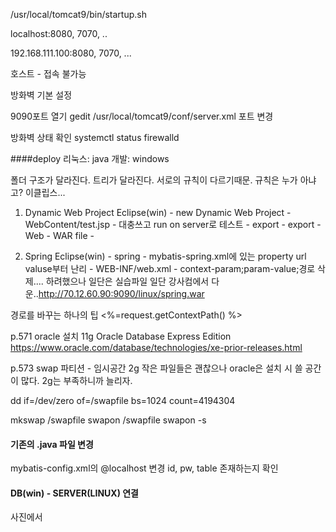 /usr/local/tomcat9/bin/startup.sh

localhost:8080, 7070, ..

192.168.111.100:8080, 7070, ...

호스트 - 접속 불가능

방화벽 기본 설정

9090포트 열기
gedit /usr/local/tomcat9/conf/server.xml
포트 변경

방화벽 상태 확인
systemctl status firewalld

####deploy
리눅스: java
개발: windows

폴더 구조가 달라진다. 트리가 달라진다.
서로의 규칙이 다르기때문.
규칙은 누가 아냐고? 이클립스...

1. Dynamic Web Project
Eclipse(win) - new  Dynamic Web Project - WebContent/test.jsp - 대충쓰고 run on server로 테스트 - export - export - Web - WAR file - 

2. Spring
Eclipse(win) - spring - mybatis-spring.xml에 있는 property url valuse부터 난리 - WEB-INF/web.xml - context-param;param-value;경로 삭제....
하려했으나 일단은 실습파일 일단 강사컴에서 다운..http://70.12.60.90:9090/linux/spring.war

경로를 바꾸는 하나의 팁 <%=request.getContextPath() %>

p.571
oracle 설치
11g Oracle Database Express Edition
https://www.oracle.com/database/technologies/xe-prior-releases.html

p.573
swap 파티션 - 임시공간 2g
작은 파일들은 괜찮으나 oracle은 설치 시 쓸 공간이 많다.
2g는 부족하니까 늘리자.

dd if=/dev/zero of=/swapfile bs=1024 count=4194304

mkswap /swapfile
swapon /swapfile
swapon -s

####  기존의 .java 파일 변경
mybatis-config.xml의 @localhost 변경
id, pw, table 존재하는지 확인

#### DB(win) - SERVER(LINUX) 연결
사진에서 